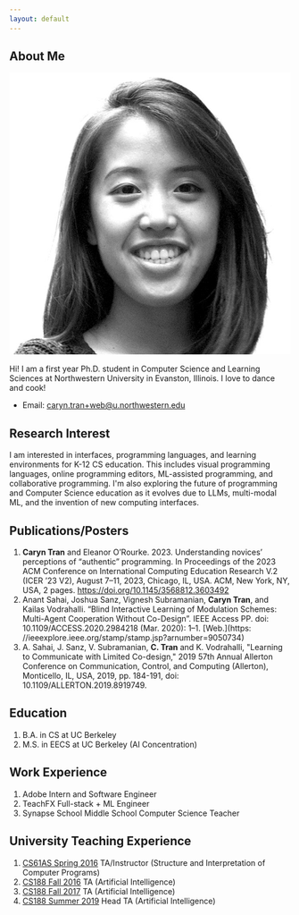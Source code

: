 ```yaml
---
layout: default
---
```


## About Me

<img class="profile-picture" src="caryn.png">

Hi! I am a first year Ph.D. student in Computer Science and Learning Sciences at Northwestern University in Evanston, Illinois. I love to dance and cook!

* Email: [caryn.tran+web@u.northwestern.edu](mailto:caryn.tran+web@u.northwestern.edu)

## Research Interest

I am interested in interfaces, programming languages, and learning environments for K-12 CS education. This includes visual programming languages, online programming editors, ML-assisted programming, and collaborative programming. I'm also exploring the future of programming and Computer Science education as it evolves due to LLMs, multi-modal ML, and the invention of new computing interfaces.

## Publications/Posters

1. **Caryn Tran** and Eleanor O’Rourke. 2023. Understanding novices’ perceptions of “authentic” programming. In Proceedings of the 2023 ACM Conference on International Computing Education Research V.2 (ICER ’23 V2), August 7–11, 2023, Chicago, IL, USA. ACM, New York, NY, USA, 2 pages. https://doi.org/10.1145/3568812.3603492
2. Anant Sahai, Joshua Sanz, Vignesh Subramanian, **Caryn Tran**, and Kailas Vodrahalli. “Blind Interactive Learning of Modulation Schemes: Multi-Agent Cooperation Without Co-Design”. IEEE Access PP. doi: 10.1109/ACCESS.2020.2984218 (Mar. 2020): 1–1. [Web.](https: //ieeexplore.ieee.org/stamp/stamp.jsp?arnumber=9050734)
3. A. Sahai, J. Sanz, V. Subramanian, **C. Tran** and K. Vodrahalli, "Learning to Communicate with Limited Co-design," 2019 57th Annual Allerton Conference on Communication, Control, and Computing (Allerton), Monticello, IL, USA, 2019, pp. 184-191, doi: 10.1109/ALLERTON.2019.8919749.

## Education

1. B.A. in CS at UC Berkeley
2. M.S. in EECS at UC Berkeley (AI Concentration)

## Work Experience

1. Adobe Intern and Software Engineer
2. TeachFX Full-stack + ML Engineer
3. Synapse School Middle School Computer Science Teacher

## University Teaching Experience
1. [CS61AS Spring 2016](https://berkeley-cs61as.github.io/) TA/Instructor (Structure and Interpretation of Computer Programs)
2. [CS188 Fall 2016](https://edge.edx.org/courses/course-v1:BerkeleyX+CS188x-FA16+FA16/20021a0a32d14a31b087db8d4bb582fd/) TA (Artificial Intelligence)
3. [CS188 Fall 2017](https://edge.edx.org/courses/course-v1:Berkeley+CS188+2017_FA17/20021a0a32d14a31b087db8d4bb582fd/) TA (Artificial Intelligence)
4. [CS188 Summer 2019](https://inst.eecs.berkeley.edu/~cs188/su19/staff/) Head TA (Artificial Intelligence)
